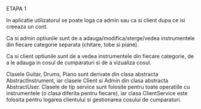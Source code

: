 ETAPA 1

In aplicatie utilizatorul se poate loga ca admin sau ca si client dupa ce isi creeaza un cont.

Ca si admin optiunile sunt de a adauga/modifica/sterge/vedea instrumentele din fiecare categorie separata (chitare, tobe si piane).

Ca si client optiunile sunt de a vedea instrumentele din fiecare categorie, de a le adauga in cosul de cumparaturi si de a vizualiza cosul.

Clasele Guitar, Drums, Piano sunt derivate din clasa abstracta AbstractInstrument, iar clasele Client si Admin din clasa abstracta AbstractUser.
Clasele de tip service sunt folosite pentru toate operatiile cu instrumentele (o clasa diferita pentru fiecare), iar clasa ClientService este folosita pentru logarea clientului si gestionarea cosului de cumparaturi. 
